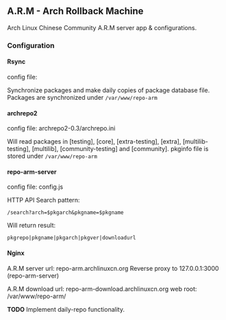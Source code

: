 ## A.R.M - Arch Rollback Machine
Arch Linux Chinese Community A.R.M server app & configurations.

### Configuration

#### Rsync

config file:

Synchronize packages and make daily copies of package database file.
Packages are synchronized under `/var/www/repo-arm`

#### archrepo2

config file: archrepo2-0.3/archrepo.ini

Will read packages in [testing], [core], [extra-testing], [extra], [multilib-testing], [multilib], [community-testing] and [community].
pkginfo file is stored under `/var/www/repo-arm`

#### repo-arm-server

config file: config.js

HTTP API Search pattern:

`/search?arch=$pkgarch&pkgname=$pkgname`

Will return result:

`pkgrepo|pkgname|pkgarch|pkgver|downloadurl`

#### Nginx

A.R.M server url: repo-arm.archlinuxcn.org
Reverse proxy to 127.0.0.1:3000 (repo-arm-server)

A.R.M download url: repo-arm-download.archlinuxcn.org
web root: /var/www/repo-arm/

**TODO** Implement daily-repo functionality.



